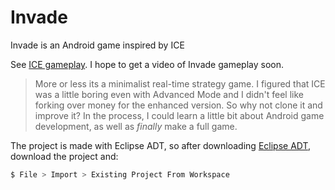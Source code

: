 # Invade

Invade is an Android game inspired by ICE

See [ICE gameplay]. I hope to get a video of Invade gameplay soon.

> More or less its a minimalist real-time strategy game.
> I figured that ICE was a little boring even with Advanced
Mode and I didn't feel like forking over money for the 
> enhanced version. So why not clone it and improve it?
> In the process, I could learn a little bit about Android
> game development, as well as *finally* make a full game.

The project is made with Eclipse ADT, so after downloading [Eclipse ADT],
download the project and: 
```sh
$ File > Import > Existing Project From Workspace
```



[ICE gameplay]:https://www.youtube.com/watch?v=WQyWHS7iQTk
[Eclipse ADT]:http://developer.android.com/tools/sdk/eclipse-adt.html